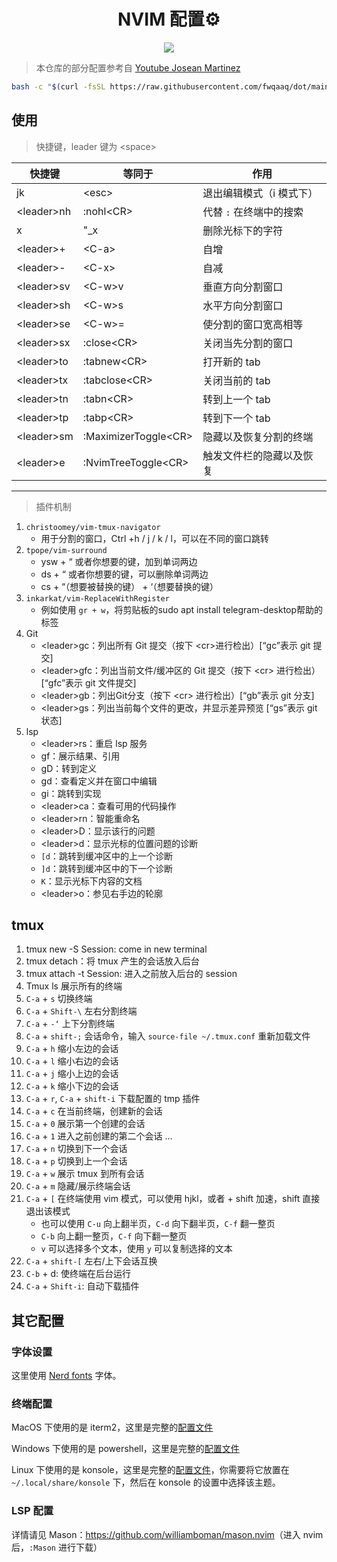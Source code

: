 <div align=center>
   <h1>NVIM 配置⚙️</h1>
  <img style="margin: 0 auto;" src="https://github.com/fwqaaq/dot/assets/82551626/1964f701-bc7b-40b7-b2b1-3ff0bccd2400" />
</div>

> 本仓库的部分配置参考自 [Youtube Josean Martinez](https://www.youtube.com/watch?v=vdn_pKJUda8&t=3228s)

```bash
bash -c "$(curl -fsSL https://raw.githubusercontent.com/fwqaaq/dot/main/install.sh)"
```

## 使用

> 快捷键，leader 键为 \<space>

| 快捷键      | 等同于         | 作用                     |
| ----------- | -------------- | ------------------------ |
| jk          | \<esc>         | 退出编辑模式（i 模式下） |
| \<leader>nh | :nohl\<CR>     | 代替 `:` 在终端中的搜索  |
| x           | "\_x           | 删除光标下的字符         |
| \<leader>+  | \<C-a>         | 自增                     |
| \<leader>-  | \<C-x>         | 自减                     |
| \<leader>sv | \<C-w>v        | 垂直方向分割窗口         |
| \<leader>sh | \<C-w>s        | 水平方向分割窗口         |
| \<leader>se | \<C-w>=        | 使分割的窗口宽高相等     |
| \<leader>sx | :close\<CR>    | 关闭当先分割的窗口       |
| \<leader>to | :tabnew\<CR>   | 打开新的 tab             |
| \<leader>tx | :tabclose\<CR> | 关闭当前的 tab           |
| \<leader>tn | :tabn\<CR>     | 转到上一个 tab           |
| \<leader>tp | :tabp\<CR>     | 转到下一个 tab           |
| \<leader>sm | :MaximizerToggle\<CR> | 隐藏以及恢复分割的终端 |
| \<leader>e | :NvimTreeToggle\<CR> | 触发文件栏的隐藏以及恢复 |

---

> 插件机制

1. `christoomey/vim-tmux-navigator`
    * 用于分割的窗口，Ctrl +h / j / k / l，可以在不同的窗口跳转
2. `tpope/vim-surround`
    * ysw + “ 或者你想要的键，加到单词两边
    * ds + “ 或者你想要的键，可以删除单词两边
    * cs + “（想要被替换的键） + ‘（想要替换的键）
3. `inkarkat/vim-ReplaceWithRegister`
    * 例如使用 `gr + w`，将剪贴板的sudo apt install telegram-desktop帮助的标签
4. Git
    * \<leader>gc：列出所有 Git 提交（按下 \<cr>进行检出）[“gc”表示 git 提交]
    * \<leader>gfc：列出当前文件/缓冲区的 Git 提交（按下 \<cr> 进行检出）[“gfc”表示 git 文件提交]
    * \<leader>gb：列出Git分支（按下 \<cr> 进行检出）[“gb”表示 git 分支]
    * \<leader>gs：列出当前每个文件的更改，并显示差异预览 [“gs”表示 git 状态]
5. lsp
   * \<leader>rs：重启 lsp 服务
   * gf：展示结果、引用
   * gD：转到定义
   * gd：查看定义并在窗口中编辑
   * gi：跳转到实现
   * \<leader>ca：查看可用的代码操作
   * \<leader>rn：智能重命名
   * \<leader>D：显示该行的问题
   * \<leader>d：显示光标的位置问题的诊断
   * `[d`：跳转到缓冲区中的上一个诊断
   * `]d`：跳转到缓冲区中的下一个诊断
   * `K`：显示光标下内容的文档
   * \<leader>o：参见右手边的轮廓

## tmux

1. tmux new -S Session: come in new terminal
2. tmux detach：将 tmux 产生的会话放入后台
3. tmux attach -t Session: 进入之前放入后台的 session
4. Tmux ls 展示所有的终端
5. `C-a` + `s` 切换终端
6. `C-a` + `Shift-\` 左右分割终端
7. `C-a` + `-‘` 上下分割终端
8. `C-a` + `shift-;` 会话命令，输入 `source-file ~/.tmux.conf` 重新加载文件
9. `C-a` + `h` 缩小左边的会话
10. `C-a` + `l` 缩小右边的会话
11. `C-a` + `j` 缩小上边的会话
12. `C-a` + `k` 缩小下边的会话
13. `C-a` + `r`, `C-a` + `shift-i` 下载配置的 tmp 插件
14. `C-a` + `c` 在当前终端，创建新的会话
15. `C-a` + `0` 展示第一个创建的会话
16. `C-a` + `1` 进入之前创建的第二个会话 …
17. `C-a` + `n` 切换到下一个会话
18. `C-a` + `p` 切换到上一个会话
19. `C-a` + `w` 展示 tmux 到所有会话
20. `C-a` + `m` 隐藏/展示终端会话
21. `C-a` + `[` 在终端使用 vim 模式，可以使用 hjkl，或者 + shift 加速，shift 直接退出该模式
    * 也可以使用 `C-u` 向上翻半页，`C-d` 向下翻半页，`C-f` 翻一整页
    * `C-b` 向上翻一整页，`C-f` 向下翻一整页
    * `v` 可以选择多个文本，使用 `y` 可以复制选择的文本
22. `C-a` + `shift-[` 左右/上下会话互换
23. `C-b` + d:  使终端在后台运行
24. `C-a` + `Shift-i`: 自动下载插件

## 其它配置

### 字体设置

这里使用 [Nerd fonts](https://www.nerdfonts.com/font-downloads) 字体。

### 终端配置

MacOS 下使用的是 iterm2，这里是完整的[配置文件](./terminal_config/mac_iterm2.json)

Windows 下使用的是 powershell，这里是完整的[配置文件](./terminal_config/win_powershell.json)

Linux 下使用的是 konsole，这里是完整的[配置文件](./terminal_config/summer_dark.colorscheme)，你需要将它放置在 `~/.local/share/konsole` 下，然后在 konsole 的设置中选择该主题。

### LSP 配置

详情请见 Mason：<https://github.com/williamboman/mason.nvim>（进入 nvim 后，`:Mason` 进行下载）

